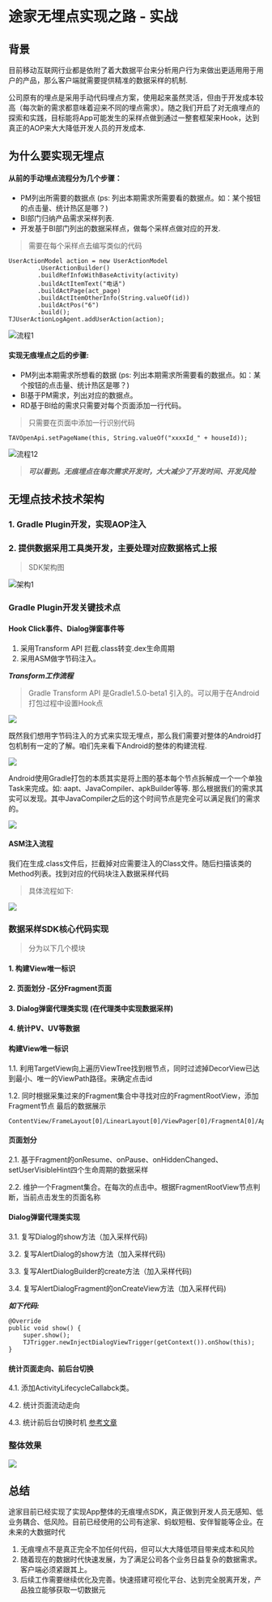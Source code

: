# 途家无埋点实现之路 - 实战

## 背景
目前移动互联网行业都是依附了着大数据平台来分析用户行为来做出更适用用于用户的产品，那么客户端就需要提供精准的数据采样的机制.

公司原有的埋点是采用手动代码埋点方案，使用起来虽然灵活，但由于开发成本较高（每次新的需求都意味着迎来不同的埋点需求）。随之我们开启了对无痕埋点的探索和实践，目标能将App可能发生的采样点做到通过一整套框架来Hook，达到真正的AOP来大大降低开发人员的开发成本.

## 为什么要实现无埋点
#### 从前的手动埋点流程分为几个步骤：
* PM列出所需要的数据点 (ps: 列出本期需求所需要看的数据点。如：某个按钮的点击量、统计热区是哪？)
* BI部门归纳产品需求采样列表.
* 开发基于BI部门列出的数据采样点，做每个采样点做对应的开发.

> 需要在每个采样点去编写类似的代码

```
UserActionModel action = new UserActionModel
        .UserActionBuilder()
        .buildRefInfoWithBaseActivity(activity)
        .buildActItemText("电话")
        .buildActPage(act_page)
        .buildActItemOtherInfo(String.valueOf(id))
        .buildActPos("6")
        .build();
TJUserActionLogAgent.addUserAction(action);
```

![流程1](https://github.com/dengluoy/PicassoUtils/blob/master/flow4.jpg?raw=true)

#### 实现无痕埋点之后的步骤:
* PM列出本期需求所想看的数据 (ps: 列出本期需求所需要看的数据点。如：某个按钮的点击量、统计热区是哪？)
* BI基于PM需求，列出对应的数据点。
* RD基于BI给的需求只需要对每个页面添加一行代码。

> 只需要在页面中添加一行识别代码

```
TAVOpenApi.setPageName(this, String.valueOf("xxxxId_" + houseId));
```

![流程12](https://github.com/dengluoy/PicassoUtils/blob/master/flow5.jpg?raw=true)

> ***可以看到。无痕埋点在每次需求开发时，大大减少了开发时间、开发风险***

## 无埋点技术技术架构
### 1. Gradle Plugin开发，实现AOP注入
### 2. 提供数据采用工具类开发，主要处理对应数据格式上报

> SDK架构图

![架构1](https://github.com/dengluoy/PicassoUtils/blob/master/framework2.jpg?raw=true)

### Gradle Plugin开发关键技术点

#### Hook Click事件、Dialog弹窗事件等
1. 采用Transform API 拦截.class转变.dex生命周期
2. 采用ASM做字节码注入。

***Transform工作流程***
> Gradle Transform API 是Gradle1.5.0-beta1 引入的。可以用于在Android打包过程中设置Hook点

![](https://upload-images.jianshu.io/upload_images/2965551-f289ae9bb2767f59?imageMogr2/auto-orient/strip%7CimageView2/2/w/980/format/webp)



既然我们想用字节码注入的方式来实现无埋点，那么我们需要对整体的Android打包机制有一定的了解。咱们先来看下Android的整体的构建流程.

![](https://user-gold-cdn.xitu.io/2018/3/8/16204d3ceedb2328?imageView2/0/w/1280/h/960/format/webp/ignore-error/1)

Android使用Gradle打包的本质其实是将上图的基本每个节点拆解成一个一个单独Task来完成。如: aapt、JavaCompiler、apkBuilder等等.
那么根据我们的需求其实可以发现。其中JavaCompiler之后的这个时间节点是完全可以满足我们的需求的。

![](https://github.com/dengluoy/PicassoUtils/blob/master/class.jpg?raw=true)

#### ASM注入流程
我们在生成.class文件后，拦截掉对应需要注入的Class文件。随后扫描该类的Method列表。找到对应的代码块注入数据采样代码
> 具体流程如下:

![](https://github.com/dengluoy/PicassoUtils/blob/master/flow3.jpg?raw=true)


### 数据采样SDK核心代码实现
> 分为以下几个模块

#### 1. 构建View唯一标识
#### 2. 页面划分 -区分Fragment页面
#### 3. Dialog弹窗代理类实现 (在代理类中实现数据采样)
#### 4. 统计PV、UV等数据

#### 构建View唯一标识
1.1. 利用TargetView向上遍历ViewTree找到根节点，同时过滤掉DecorView已达到最小、唯一的ViewPath路径。来确定点击id

1.2. 同时根据采集过来的Fragment集合中寻找对应的FragmentRootView，添加Fragment节点
最后的数据展示

```
ContentView/FrameLayout[0]/LinearLayout[0]/ViewPager[0]/FragmentA[0]/AppCompatButton[0]
```

#### 页面划分

2.1. 基于Fragment的onResume、onPause、onHiddenChanged、setUserVisibleHint四个生命周期的数据采样

2.2. 维护一个Fragment集合。在每次的点击中。根据FragmentRootView节点判断，当前点击发生的页面名称

#### Dialog弹窗代理类实现

3.1. 复写Dialog的show方法（加入采样代码)

3.2. 复写AlertDialog的show方法（加入采样代码)

3.3. 复写AlertDialogBuilder的create方法（加入采样代码)

3.4. 复写AlertDialogFragment的onCreateView方法（加入采样代码)

***如下代码:***
```
@Override
public void show() {
    super.show();
    TJTrigger.newInjectDialogViewTrigger(getContext()).onShow(this);
}
```

#### 统计页面走向、前后台切换
4.1. 添加ActivityLifecycleCallabck类。

4.2. 统计页面流动走向

4.3. 统计前后台切换时机 [参考文章](https://blog.csdn.net/bzlj2912009596/article/details/80073396)


### 整体效果

![](https://github.com/dengluoy/PicassoUtils/blob/master/WechatIMG263.png?raw=true)

## 总结
途家目前已经实现了实现App整体的无痕埋点SDK，真正做到开发人员无感知、低业务耦合、低风险。目前已经使用的公司有途家、蚂蚁短租、安伴智能等企业。在未来的大数据时代
1. 无痕埋点不是真正完全不加任何代码，但可以大大降低项目带来成本和风险
2. 随着现在的数据时代快速发展，为了满足公司各个业务日益复杂的数据需求。客户端必须紧跟其上。
3. 后续工作需要继续优化及完善。快速搭建可视化平台、达到完全脱离开发，产品独立能够获取一切数据元

